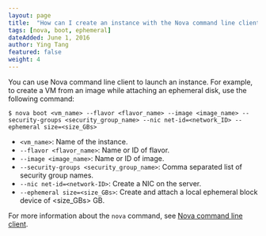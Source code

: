 ```yaml
---
layout: page
title:  "How can I create an instance with the Nova command line client?"
tags: [nova, boot, ephemeral]
dateAdded: June 1, 2016
author: Ying Tang
featured: false
weight: 4
---
```


You can use Nova command line client to launch an instance. For example, to create a VM from an image while attaching an ephemeral disk, use the following command:

	$ nova boot <vm_name> --flavor <flavor_name> --image <image_name> --security-groups <security_group_name> --nic net-id=<network_ID> --ephemeral size=<size_GBs>

* `<vm_name>`: Name of the instance.
* `--flavor <flavor_name>`: Name or ID of flavor.
* `--image <image_name>`: Name or ID of image.
* `--security-groups <security_group_name>`: Comma separated list of security group names.
* `--nic net-id=<network-ID>`: Create a NIC on the server.
* `--ephemeral size=<size_GBs>`: Create and attach a local ephemeral block device of <size_GBs> GB.

For more information about the `nova` command, see [Nova command line client](http://docs.openstack.org/cli-reference/nova.html).